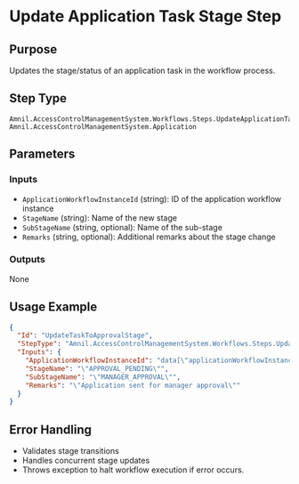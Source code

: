 # Update Application Task Stage Step

## Purpose
Updates the stage/status of an application task in the workflow process.

## Step Type
```
Amnil.AccessControlManagementSystem.Workflows.Steps.UpdateApplicationTaskStageStep, Amnil.AccessControlManagementSystem.Application
```

## Parameters

### Inputs
- `ApplicationWorkflowInstanceId` (string): ID of the application workflow instance
- `StageName` (string): Name of the new stage
- `SubStageName` (string, optional): Name of the sub-stage
- `Remarks` (string, optional): Additional remarks about the stage change

### Outputs
None

## Usage Example

```json
{
  "Id": "UpdateTaskToApprovalStage",
  "StepType": "Amnil.AccessControlManagementSystem.Workflows.Steps.UpdateApplicationTaskStageStep, Amnil.AccessControlManagementSystem.Application",
  "Inputs": {
    "ApplicationWorkflowInstanceId": "data[\"applicationWorkflowInstanceId\"]",
    "StageName": "\"APPROVAL_PENDING\"",
    "SubStageName": "\"MANAGER_APPROVAL\"",
    "Remarks": "\"Application sent for manager approval\""
  }
}
```

## Error Handling
- Validates stage transitions
- Handles concurrent stage updates
- Throws exception to halt workflow execution if error occurs.
